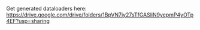 Get generated dataloaders here: https://drive.google.com/drive/folders/1BpVN7iy27sTfGASliN9yepmP4yOTp4EF?usp=sharing